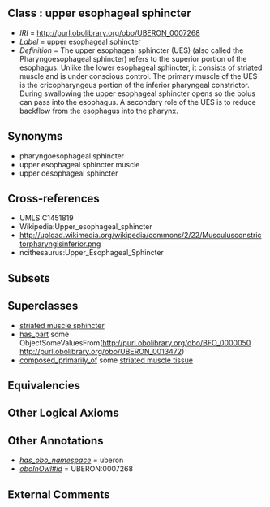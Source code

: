 
## Class : upper esophageal sphincter

 * *IRI* = http://purl.obolibrary.org/obo/UBERON_0007268
 * *Label* = upper esophageal sphincter
 * *Definition* = The upper esophageal sphincter (UES) (also called the Pharyngoesophageal sphincter) refers to the superior portion of the esophagus. Unlike the lower esophageal sphincter, it consists of striated muscle and is under conscious control. The primary muscle of the UES is the cricopharyngeus portion of the inferior pharyngeal constrictor. During swallowing the upper esophageal sphincter opens so the bolus can pass into the esophagus. A secondary role of the UES is to reduce backflow from the esophagus into the pharynx.

## Synonyms

 * pharyngoesophageal sphincter
 * upper esophageal sphincter muscle
 * upper oesophageal sphincter

## Cross-references

 * UMLS:C1451819
 * Wikipedia:Upper_esophageal_sphincter
 * http://upload.wikimedia.org/wikipedia/commons/2/22/Musculusconstrictorpharyngisinferior.png
 * ncithesaurus:Upper_Esophageal_Sphincter

## Subsets


## Superclasses

 * [striated muscle sphincter](../../UBERON/22/UBERON_0007522.md)
 * [has_part](../../BFO/51/BFO_0000051.md) some ObjectSomeValuesFrom(<http://purl.obolibrary.org/obo/BFO_0000050> <http://purl.obolibrary.org/obo/UBERON_0013472>)
 * [composed_primarily_of](../../UBREL/02/UBREL_0000002.md) some [striated muscle tissue](../../UBERON/36/UBERON_0002036.md)

## Equivalencies


## Other Logical Axioms


## Other Annotations

 * *[has_obo_namespace](../../ce/oboInOwl#hasOBONamespace.md)* = uberon
 * *[oboInOwl#id](../../id/oboInOwl#id.md)* = UBERON:0007268

## External Comments

